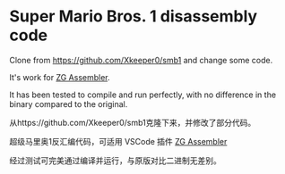 # Super Mario Bros. 1 disassembly code

Clone from https://github.com/Xkeeper0/smb1 and change some code.

It's work for [ZG Assembler](https://marketplace.visualstudio.com/items?itemName=ZENG-GE.zg-assembler).

It has been tested to compile and run perfectly, with no difference in the binary compared to the original.

从https://github.com/Xkeeper0/smb1克隆下来，并修改了部分代码。

超级马里奥1反汇编代码，可适用 VSCode 插件 [ZG Assembler](https://marketplace.visualstudio.com/items?itemName=ZENG-GE.zg-assembler)

经过测试可完美通过编译并运行，与原版对比二进制无差别。